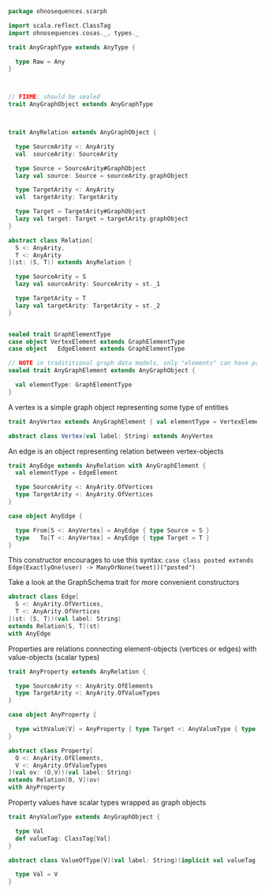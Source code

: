 
```scala
package ohnosequences.scarph

import scala.reflect.ClassTag
import ohnosequences.cosas._, types._

trait AnyGraphType extends AnyType {

  type Raw = Any
}



// FIXME: should be sealed
trait AnyGraphObject extends AnyGraphType



trait AnyRelation extends AnyGraphObject {

  type SourceArity <: AnyArity
  val  sourceArity: SourceArity

  type Source = SourceArity#GraphObject
  lazy val source: Source = sourceArity.graphObject

  type TargetArity <: AnyArity
  val  targetArity: TargetArity

  type Target = TargetArity#GraphObject
  lazy val target: Target = targetArity.graphObject
}

abstract class Relation[
  S <: AnyArity,
  T <: AnyArity
](st: (S, T)) extends AnyRelation {

  type SourceArity = S
  lazy val sourceArity: SourceArity = st._1

  type TargetArity = T
  lazy val targetArity: TargetArity = st._2
}


sealed trait GraphElementType
case object VertexElement extends GraphElementType
case object   EdgeElement extends GraphElementType

// NOTE in tradititional graph data models, only "elements" can have properties
sealed trait AnyGraphElement extends AnyGraphObject {

  val elementType: GraphElementType
}
```

A vertex is a simple graph object representing some type of entities

```scala
trait AnyVertex extends AnyGraphElement { val elementType = VertexElement }

abstract class Vertex(val label: String) extends AnyVertex
```

An edge is an object representing relation between vertex-objects

```scala
trait AnyEdge extends AnyRelation with AnyGraphElement {
  val elementType = EdgeElement

  type SourceArity <: AnyArity.OfVertices
  type TargetArity <: AnyArity.OfVertices
}

case object AnyEdge {

  type From[S <: AnyVertex] = AnyEdge { type Source = S }
  type   To[T <: AnyVertex] = AnyEdge { type Target = T }
}
```

This constructor encourages to use this syntax:
 `case class posted extends Edge(ExactlyOne(user) -> ManyOrNone(tweet))("posted")`

  Take a look at the GraphSchema trait for more convenient constructors


```scala
abstract class Edge[
  S <: AnyArity.OfVertices,
  T <: AnyArity.OfVertices
](st: (S, T))(val label: String)
extends Relation[S, T](st)
with AnyEdge
```

Properties are relations connecting element-objects (vertices or edges) with value-objects (scalar types)

```scala
trait AnyProperty extends AnyRelation {

  type SourceArity <: AnyArity.OfElements
  type TargetArity <: AnyArity.OfValueTypes
}

case object AnyProperty {

  type withValue[V] = AnyProperty { type Target <: AnyValueType { type Val = V } }
}

abstract class Property[
  O <: AnyArity.OfElements,
  V <: AnyArity.OfValueTypes
](val ov: (O,V))(val label: String)
extends Relation[O, V](ov)
with AnyProperty
```

Property values have scalar types wrapped as graph objects

```scala
trait AnyValueType extends AnyGraphObject {

  type Val
  def valueTag: ClassTag[Val]
}

abstract class ValueOfType[V](val label: String)(implicit val valueTag: ClassTag[V]) extends AnyValueType {

  type Val = V
}

```




[test/scala/ohnosequences/scarph/asserts.scala]: ../../../../test/scala/ohnosequences/scarph/asserts.scala.md
[test/scala/ohnosequences/scarph/TwitterQueries.scala]: ../../../../test/scala/ohnosequences/scarph/TwitterQueries.scala.md
[test/scala/ohnosequences/scarph/impl/dummyTest.scala]: ../../../../test/scala/ohnosequences/scarph/impl/dummyTest.scala.md
[test/scala/ohnosequences/scarph/impl/dummy.scala]: ../../../../test/scala/ohnosequences/scarph/impl/dummy.scala.md
[test/scala/ohnosequences/scarph/impl/writes.scala]: ../../../../test/scala/ohnosequences/scarph/impl/writes.scala.md
[test/scala/ohnosequences/scarph/TwitterSchema.scala]: ../../../../test/scala/ohnosequences/scarph/TwitterSchema.scala.md
[test/scala/ohnosequences/scarph/implicitSearch.scala]: ../../../../test/scala/ohnosequences/scarph/implicitSearch.scala.md
[test/scala/ohnosequences/scarph/SchemaCreation.scala]: ../../../../test/scala/ohnosequences/scarph/SchemaCreation.scala.md
[main/scala/ohnosequences/scarph/arities.scala]: arities.scala.md
[main/scala/ohnosequences/scarph/schemas.scala]: schemas.scala.md
[main/scala/ohnosequences/scarph/predicates.scala]: predicates.scala.md
[main/scala/ohnosequences/scarph/package.scala]: package.scala.md
[main/scala/ohnosequences/scarph/objects.scala]: objects.scala.md
[main/scala/ohnosequences/scarph/impl/distributivity.scala]: impl/distributivity.scala.md
[main/scala/ohnosequences/scarph/impl/tensors.scala]: impl/tensors.scala.md
[main/scala/ohnosequences/scarph/impl/evals.scala]: impl/evals.scala.md
[main/scala/ohnosequences/scarph/impl/category.scala]: impl/category.scala.md
[main/scala/ohnosequences/scarph/impl/biproducts.scala]: impl/biproducts.scala.md
[main/scala/ohnosequences/scarph/impl/relations.scala]: impl/relations.scala.md
[main/scala/ohnosequences/scarph/syntax/package.scala]: syntax/package.scala.md
[main/scala/ohnosequences/scarph/syntax/objects.scala]: syntax/objects.scala.md
[main/scala/ohnosequences/scarph/syntax/morphisms.scala]: syntax/morphisms.scala.md
[main/scala/ohnosequences/scarph/syntax/writes.scala]: syntax/writes.scala.md
[main/scala/ohnosequences/scarph/morphisms.scala]: morphisms.scala.md
[main/scala/ohnosequences/scarph/tensor.scala]: tensor.scala.md
[main/scala/ohnosequences/scarph/axioms.scala]: axioms.scala.md
[main/scala/ohnosequences/scarph/isomorphisms.scala]: isomorphisms.scala.md
[main/scala/ohnosequences/scarph/writes.scala]: writes.scala.md
[main/scala/ohnosequences/scarph/rewrites.scala]: rewrites.scala.md
[main/scala/ohnosequences/scarph/biproduct.scala]: biproduct.scala.md
